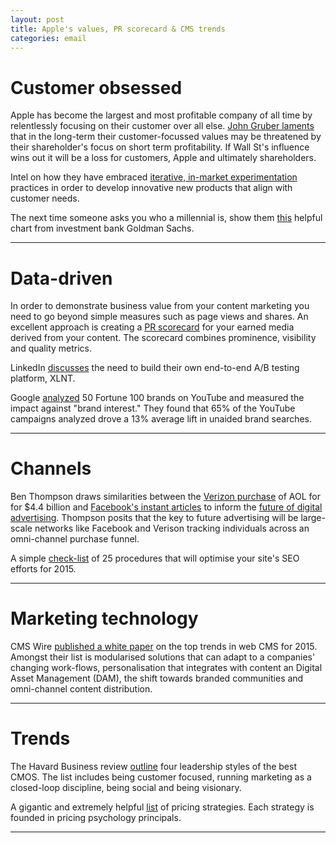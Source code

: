 ```yaml
---
layout: post
title: Apple's values, PR scorecard & CMS trends
categories: email
---
```


# Customer obsessed

Apple has become the largest and most profitable company of all time by relentlessly focusing on their customer over all else. [John Gruber laments][apple_cf] that in the long-term their customer-focussed values may be threatened by their shareholder's focus on short term profitability. If Wall St's influence wins out it will be a loss for customers, Apple and ultimately shareholders.

Intel on how they have embraced [iterative, in-market experimentation][intel_mvp] practices in order to develop innovative new products that align with customer needs.

The next time someone asks you who a millennial is, show them [this][gs] helpful chart from investment bank Goldman Sachs.

[gs]:http://www.businessinsider.com.au/goldman-sachs-defines-millennials-2015-5
[apple_cf]:http://daringfireball.net/2015/05/apples_customer_first_strategy/?utm_source=heuro.net&utm_medium=email
[intel_mvp]:http://blogs.intel.com/new-business/2015/03/09/power-validated-learning-pt1/?utm_source=heuro.net&utm_medium=email

***

# Data-driven

In order to demonstrate business value from your content marketing you need to go beyond simple measures such as page views and shares. An excellent approach is creating a [PR scorecard][pr-scorecard] for your earned media derived from your content. The scorecard combines prominence, visibility and quality metrics.

LinkedIn [discusses][linkedin] the need to build their own end-to-end A/B testing platform, XLNT.

Google [analyzed][youtube] 50 Fortune 100 brands on YouTube and measured the impact against "brand interest." They found that 65% of the YouTube campaigns analyzed drove a 13% average lift in unaided brand searches.

[youtube]:https://www.thinkwithgoogle.com/articles/youtube-insights-stats-data-trends-vol10.html/?utm_source=heuro.net&utm_medium=email
[linkedin]:https://engineering.linkedin.com/ab-testing/xlnt-platform-driving-ab-testing-linkedin/?utm_source=heuro.net&utm_medium=email
[pr-scorecard]:http://contently.com/strategist/2015/05/08/how-to-create-a-pr-scorecard-for-your-earned-media-and-content-marketing/?utm_source=heuro.net&utm_medium=email

***

# Channels

Ben Thompson draws similarities between the [Verizon purchase][verizon-aol] of AOL for for $4.4 billion and [Facebook's instant articles][fb-articles] to inform the [future of digital advertising][future-ads]. Thompson posits that the key to future advertising will be large-scale networks like Facebook and Verison tracking individuals across an omni-channel purchase funnel.

A simple [check-list][seo-checklist] of 25 procedures that will optimise your site's SEO efforts for 2015.

[future-ads]:https://stratechery.com/2015/verizon-aol-facebook-instant-articles-and-the-future-of-digital-advertising/?utm_source=heuro.net&utm_medium=email
[fb-articles]:http://media.fb.com/2015/05/12/instantarticles/?utm_source=heuro.net&utm_medium=email
[verizon-aol]:http://www.verizon.com/about/news/verizon-acquire-aol/?utm_source=heuro.net&utm_medium=email
[seo-checklist]:http://onlinemarketinginct.com/2015/05/09/seo-checklist-2015/?utm_source=heuro.net&utm_medium=email

***

# Marketing technology

CMS Wire [published a white paper][cms-trends] on the top trends in web CMS for 2015. Amongst their list is modularised solutions that can adapt to a companies' changing work-flows, personalisation that integrates with content an Digital Asset Management (DAM), the shift towards branded communities and omni-channel content distribution.

[cms-trends]:http://www-cmswire.simplermedia.com/rs/simplermediagroup/images/DNN-White-Paper-Top-Trends-in-Web-CMS-for-2015.pdf/?utm_source=heuro.net&utm_medium=email
[salesforce]:http://www.forbes.com/sites/alexkonrad/2014/08/20/marc-benioffs-innovation-secret/?utm_source=heuro.net&utm_medium=email

***

# Trends

The Havard Business review [outline][hbr] four leadership styles of the best CMOS. The list includes being customer focused, running marketing as a closed-loop discipline, being social and being visionary.

A gigantic and extremely helpful [list][pricing] of pricing strategies. Each strategy is founded in pricing psychology principals.

[pricing]:http://www.nickkolenda.com/psychological-pricing-strategies/?utm_source=heuro.net&utm_medium=email

[hbr]:https://hbr.org/2015/05/the-best-cmos-combine-4-leadership-styles/?utm_source=heuro.net&utm_medium=email

***